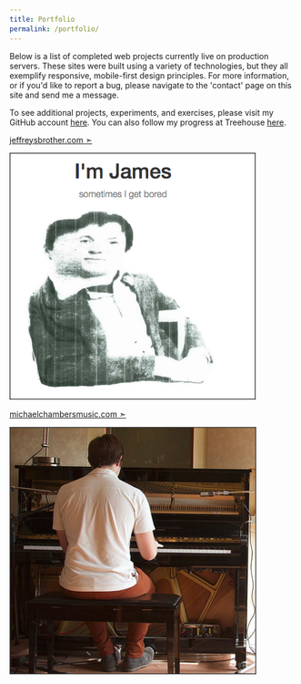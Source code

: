 ```yaml
---
title: Portfolio
permalink: /portfolio/
---
```


Below is a list of completed web projects currently live on production servers. These sites were built using a variety of technologies, but they all exemplify responsive, mobile-first design principles. For more information, or if you'd like to report a bug, please navigate to the 'contact' page on this site and send me a message.

To see additional projects, experiments, and exercises, please visit my GitHub account [here](https://github.com/jeffreysbrother). You can also follow my progress at Treehouse [here](https://teamtreehouse.com/jamescool).


[jeffreysbrother.com &#10147;](http://jeffreysbrother.com/)

[![James Cool's personal site](/img/jb-thumb.png "Personal Site")](http://jeffreysbrother.com/)


[michaelchambersmusic.com &#10147;](http://michaelchambersmusic.com/)

[![Michael Chambers' music composition site](/img/mc-thumb.png "Music Composition Site")](http://michaelchambersmusic.com/)
